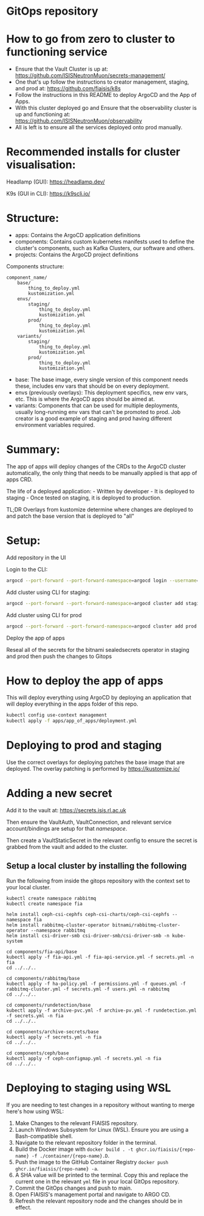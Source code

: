 # GitOps repository

# How to go from zero to cluster to functioning service

- Ensure that the Vault Cluster is up at: https://github.com/ISISNeutronMuon/secrets-management/
- One that's up follow the instructions to creator management, staging, and prod at: https://github.com/fiaisis/k8s
- Follow the instructions in this README to deploy ArgoCD and the App of Apps.
- With this cluster deployed go and Ensure that the observability cluster is up and functioning at: https://github.com/ISISNeutronMuon/observability
- All is left is to ensure all the services deployed onto prod manually.

# Recommended installs for cluster visualisation:
Headlamp (GUI): https://headlamp.dev/

K9s (GUI in CLI): https://k9scli.io/

# Structure:

- apps: Contains the ArgoCD application definitions
- components: Contains custom kubernetes manifests used to define the cluster's components, such as Kafka Clusters, our software and others. 
- projects: Contains the ArgoCD project definitions

Components structure:
```
component_name/
    base/
        thing_to_deploy.yml
        kustomization.yml
    envs/
        staging/
            thing_to_deploy.yml
            kustomization.yml
        prod/
            thing_to_deploy.yml
            kustomization.yml
    variants/
        staging/
            thing_to_deploy.yml
            kustomization.yml
        prod/
            thing_to_deploy.yml
            kustomization.yml
```

- base: The base image, every single version of this component needs these, includes env vars that should be on every deployment.
- envs (previously overlays): This deployment specifics, new env vars, etc. This is where the ArgoCD apps should be aimed at.
- variants: Components that can be used for multiple deployments, usually long-running env vars that can't be promoted to prod. Job creator is a good example of staging and prod having different environment variables required.


# Summary:

The app of apps will deploy changes of the CRDs to the ArgoCD cluster automatically, the only thing that needs to be manually applied is that app of apps CRD.

The life of a deployed application:
    - Written by developer
    - It is deployed to staging
    - Once tested on staging, it is deployed to production.

TL;DR Overlays from kustomize determine where changes are deployed to and patch the base version that is deployed to "all"

# Setup:

Add repository in the UI

Login to the CLI:

```bash
argocd --port-forward --port-forward-namespace=argocd login --username=admin --password="MY_PASSWORD"
```

Add cluster using CLI for staging:

```bash
argocd --port-forward --port-forward-namespace=argocd cluster add staging --yes
```

Add cluster using CLI for prod

```bash
argocd --port-forward --port-forward-namespace=argocd cluster add prod --yes
```

Deploy the app of apps

Reseal all of the secrets for the bitnami sealedsecrets operator in staging and prod then push the changes to Gitops

# How to deploy the app of apps

This will deploy everything using ArgoCD by deploying an application that will deploy everything in the apps folder of this repo.

```bash
kubectl config use-context management
kubectl apply -f apps/app_of_apps/deployment.yml
```

# Deploying to prod and staging

Use the correct overlays for deploying patches the base image that are deployed. The overlay patching is performed by https://kustomize.io/

# Adding a new secret

Add it to the vault at: https://secrets.isis.rl.ac.uk

Then ensure the VaultAuth, VaultConnection, and relevant service account/bindings are setup for that *namespace*.

Then create a VaultStaticSecret in the relevant config to ensure the secret is grabbed from the vault and added to the cluster.

Setup a local cluster by installing the following
-------------------------------------------------

Run the following from inside the gitops repository with the context set to your local cluster.

```shell
kubectl create namespace rabbitmq
kubectl create namespace fia

helm install ceph-csi-cephfs ceph-csi-charts/ceph-csi-cephfs --namespace fia
helm install rabbitmq-cluster-operator bitnami/rabbitmq-cluster-operator --namespace rabbitmq
helm install csi-driver-smb csi-driver-smb/csi-driver-smb -n kube-system

cd components/fia-api/base
kubectl apply -f fia-api.yml -f fia-api-service.yml -f secrets.yml -n fia
cd ../../..

cd components/rabbitmq/base
kubectl apply -f ha-policy.yml -f permissions.yml -f queues.yml -f rabbitmq-cluster.yml -f secrets.yml -f users.yml -n rabbitmq
cd ../../..

cd components/rundetection/base
kubectl apply -f archive-pvc.yml -f archive-pv.yml -f rundetection.yml -f secrets.yml -n fia
cd ../../..

cd components/archive-secrets/base
kubectl apply -f secrets.yml -n fia
cd ../../..

cd components/ceph/base
kubectl apply -f ceph-configmap.yml -f secrets.yml -n fia
cd ../../..
```

# Deploying to staging using WSL

If you are needing to test changes in a repository without wanting to merge here's how using WSL:

1. Make Changes to the relevant FIAISIS repository.
2. Launch Windows Subsystem for Linux (WSL). Ensure you are using a Bash-compatible shell.
3. Navigate to the relevant repository folder in the terminal.
4. Build the Docker image with `docker build . -t ghcr.io/fiaisis/{repo-name} -f ./container/{repo-name}.D`.
5. Push the image to the GitHub Container Registry `docker push ghcr.io/fiaisis/{repo-name} -a`.
6. A SHA value will be printed to the terminal. Copy this and replace the current one in the relevant `yml` file in your local GitOps repository.
7. Commit the GitOps changes and push to main.
8. Open FIAISIS's management portal and navigate to ARGO CD.
9. Refresh the relevant repository node and the changes should be in effect.
